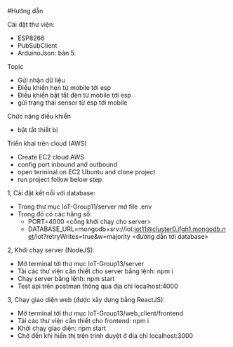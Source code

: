 #Hướng dẫn

Cài đặt thư viện:
- ESP8266
- PubSubClient
- ArduinoJson: bản 5.

Topic
- Gửi nhận dữ liệu
- Điều khiển hẹn từ mobile tới esp
- Điều khiển bật tắt đèn từ mobile tới esp
- gửi trạng thái sensor từ esp tới mobile

Chức năng điều khiển
- bật tắt thiết bị

Triển khai trên cloud (AWS)
- Create EC2 cloud AWS
- config port inbound and outbound
- open terminal on EC2 Ubuntu and clone project
- run project follow below step

1, Cài đặt kết nối với database:
- Trong thư mục IoT-Group11/server mở file .env
- Trong đó có các hằng số:
	- PORT=4000     <cổng khởi chạy cho server>
	- DATABASE_URL=mongodb+srv://iot:iot11@cluster0.ifgh1.mongodb.net/iot?retryWrites=true&w=majority  <đường dẫn tới database>

2, Khởi chạy server (NodeJS):
- Mở terminal tới thư mục IoT-Group13/server
- Tải các thư viện cần thiết cho server bằng lệnh: npm i
- Chạy server bằng lệnh: npm start
- Test api trên postman thông qua địa chỉ localhost:4000

3, Chạy giao diện web (được xây dựng bằng ReactJS):
- Mở terminal tới thư mục IoT-Group13/web_client/frontend
- Tải các thư viện cần thiết cho frontend: npm i
- Khởi chạy giao diện: npm start
- Chờ đến khi hiển thị trên trình duyệt ở địa chỉ localhost:3000
